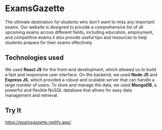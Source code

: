 
# ExamsGazette

The ultimate destination for students who don't want to miss any important exams. Our website is designed to provide a comprehensive list of all upcoming exams across different fields, including education, employment, and competitive exams.it also provide useful tips and resources to help students prepare for their exams effectively


## Technologies used
We used **React JS** for the front-end development, which allowed us to build a fast and responsive user interface. On the backend, we used **Node JS** and **Express JS**, which provided a robust and scalable server that can handle a large number of users. To store and manage the data, we used **MongoDB**, a powerful and flexible NoSQL database that allows for easy data management and retrieval.

## Try It
https://examsgazette.netlify.app/
